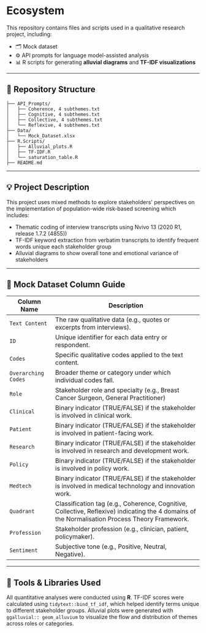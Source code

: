 # Ecosystem 

This repository contains files and scripts used in a qualitative research project, including:

- 🗂️ Mock dataset
- ⚙️ API prompts for language model-assisted analysis  
- 📊 R scripts for generating **alluvial diagrams** and **TF-IDF visualizations**

---

## 📁 Repository Structure

```
├── API_Prompts/
│   ├── Coherence, 4 subthemes.txt
│   ├── Cognitive, 4 subthemes.txt
│   ├── Collective, 4 subthemes.txt
│   └── Reflexive, 4 subthemes.txt
├── Data/
│   └── Mock_Dataset.xlsx
├── R.Scripts/
│   ├── Alluvial_plots.R
│   ├── TF-IDF.R
│   └── saturation_table.R
├── README.md
```

---

## 💡 Project Description

This project uses mixed methods to explore stakeholders' perspectives on the implementation of population-wide risk-based screening which includes: 
- Thematic coding of interview transcripts using Nvivo 13 (2020 R1, release 1.7.2 (4855))
- TF-IDF keyword extraction from verbatim transcripts to identify frequent words unique each stakeholder group
- Alluvial diagrams to show overall tone and emotional variance of stakeholders

---

## 🧾 Mock Dataset Column Guide

| Column Name        | Description                                                                 |
|--------------------|-----------------------------------------------------------------------------|
| `Text Content`     | The raw qualitative data (e.g., quotes or excerpts from interviews).        |
| `ID`               | Unique identifier for each data entry or respondent.                        |
| `Codes`            | Specific qualitative codes applied to the text content.                     |
| `Overarching Codes`| Broader theme or category under which individual codes fall.                |
| `Role`             | Stakeholder role and specialty (e.g., Breast Cancer Surgeon, General Practitioner)                  |
| `Clinical`         | Binary indicator (TRUE/FALSE) if the stakeholder is involved in clinical work.   |
| `Patient`          | Binary indicator (TRUE/FALSE) if the stakeholder is involved in patient-facing work.    |
| `Research`         | Binary indicator (TRUE/FALSE) if the stakeholder is involved in research and development work.       |
| `Policy`           | Binary indicator (TRUE/FALSE) if the stakeholder is involved in policy work.        |
| `Medtech`          | Binary indicator (TRUE/FALSE) if the stakeholder is involved in medical technology and innovation work.                  |
| `Quadrant`         | Classification tag (e.g., Coherence, Cognitive, Collective, Reflexive) indicating the 4 domains of the Normalisation Process Theory Framework. |
| `Profession`       | Stakeholder profession (e.g., clinician, patient, policymaker).        |
| `Sentiment`        | Subjective tone (e.g., Positive, Neutral, Negative).             |

---

## 🧠 Tools & Libraries Used

All quantitative analyses were conducted using **R**. TF-IDF scores were calculated using `tidytext::bind_tf_idf`, which helped identify terms unique to different stakeholder groups. Alluvial plots were generated with `ggalluvial:: geom_alluvium` to visualize the flow and distribution of themes across roles or categories.
